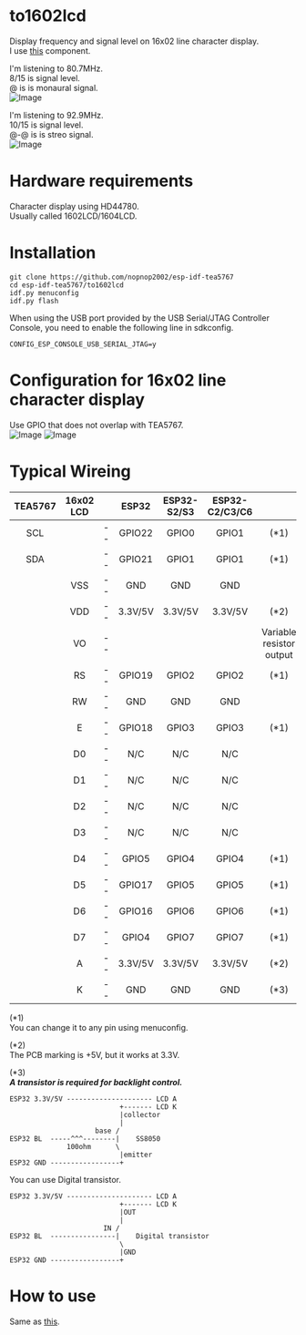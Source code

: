 # to1602lcd
Display frequency and signal level on 16x02 line character display.   
I use [this](https://github.com/UncleRus/esp-idf-lib/tree/master/components/hd44780) component.

I'm listening to 80.7MHz.   
8/15 is signal level.   
@ is is monaural signal.   
![Image](https://github.com/user-attachments/assets/fa2a27e0-bcf0-425c-b633-53eeb1902ceb)

I'm listening to 92.9MHz.   
10/15 is signal level.   
@-@ is is streo signal.   
![Image](https://github.com/user-attachments/assets/e4363811-f03e-4319-b5e8-9a88eaaf6897)

# Hardware requirements
Character display using HD44780.   
Usually called 1602LCD/1604LCD.   

# Installation
```
git clone https://github.com/nopnop2002/esp-idf-tea5767
cd esp-idf-tea5767/to1602lcd
idf.py menuconfig
idf.py flash
```

When using the USB port provided by the USB Serial/JTAG Controller Console, you need to enable the following line in sdkconfig.   
```
CONFIG_ESP_CONSOLE_USB_SERIAL_JTAG=y
```


# Configuration for 16x02 line character display
Use GPIO that does not overlap with TEA5767.   
![Image](https://github.com/user-attachments/assets/ee025a5a-3be4-41d3-a7b3-b980f9003a20)
![Image](https://github.com/user-attachments/assets/b4fbb81a-4325-4bc9-b97f-c89d6cb0920b)

# Typical Wireing
|TEA5767|16x02 LCD||ESP32|ESP32-S2/S3|ESP32-C2/C3/C6||
|:-:|:-:|:-:|:-:|:-:|:-:|:-:|
|SCL||--|GPIO22|GPIO0|GPIO1|(*1)|
|SDA||--|GPIO21|GPIO1|GPIO1|(*1)|
||VSS|--|GND|GND|GND||
||VDD|--|3.3V/5V|3.3V/5V|3.3V/5V|(*2)|
||VO|--||||Variable resistor output|
||RS|--|GPIO19|GPIO2|GPIO2|(*1)|
||RW|--|GND|GND|GND||
||E|--|GPIO18|GPIO3|GPIO3|(*1)|
||D0|--|N/C|N/C|N/C||
||D1|--|N/C|N/C|N/C||
||D2|--|N/C|N/C|N/C||
||D3|--|N/C|N/C|N/C||
||D4|--|GPIO5|GPIO4|GPIO4|(*1)|
||D5|--|GPIO17|GPIO5|GPIO5|(*1)|
||D6|--|GPIO16|GPIO6|GPIO6|(*1)|
||D7|--|GPIO4|GPIO7|GPIO7|(*1)|
||A|--|3.3V/5V|3.3V/5V|3.3V/5V|(*2)|
||K|--|GND|GND|GND|(*3)|

(*1)   
You can change it to any pin using menuconfig.   

(*2)   
The PCB marking is +5V, but it works at 3.3V.   

(*3)   
___A transistor is required for backlight control.___   
```
ESP32 3.3V/5V --------------------- LCD A
                           +------- LCD K
                           |collector
                           |
                     base /
ESP32 BL  -----^^^--------|    SS8050
              100ohm      \
                           |emitter
ESP32 GND -----------------+
```

You can use Digital transistor.   
```
ESP32 3.3V/5V --------------------- LCD A
                           +------- LCD K
                           |OUT
                           |
                       IN /
ESP32 BL  ----------------|    Digital transistor
                           \
                           |GND
ESP32 GND -----------------+
```


# How to use   
Same as [this](https://github.com/nopnop2002/esp-idf-tea5767/tree/main/withKeys).   
